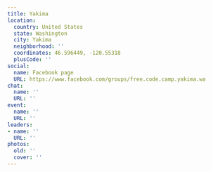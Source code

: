 ```yaml
---
title: Yakima
location:
  country: United States
  state: Washington
  city: Yakima
  neighborhood: ''
  coordinates: 46.596449, -120.55318
  plusCode: ''
social:
  name: Facebook page
  URL: https://www.facebook.com/groups/free.code.camp.yakima.wa
chat:
  name: ''
  URL: ''
event:
  name: ''
  URL: ''
leaders:
- name: ''
  URL: ''
photos:
  old: ''
  cover: ''
---
```

